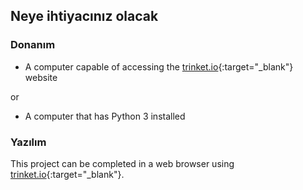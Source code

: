 ## Neye ihtiyacınız olacak

### Donanım

+ A computer capable of accessing the [trinket.io](https://trinket.io){:target="_blank"} website 

or

+ A computer that has Python 3 installed

### Yazılım

This project can be completed in a web browser using [trinket.io](https://trinket.io){:target="_blank"}.
